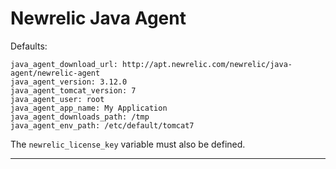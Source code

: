 Newrelic Java Agent
===================

Defaults:

```
java_agent_download_url: http://apt.newrelic.com/newrelic/java-agent/newrelic-agent
java_agent_version: 3.12.0
java_agent_tomcat_version: 7
java_agent_user: root
java_agent_app_name: My Application
java_agent_downloads_path: /tmp
java_agent_env_path: /etc/default/tomcat7
```

The `newrelic_license_key` variable must also be defined.

---
